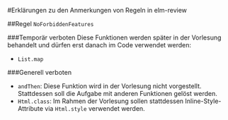 #Erklärungen zu den Anmerkungen von Regeln in elm-review

##Regel `NoForbiddenFeatures`

###Temporär verboten
Diese Funktionen werden später in der Vorlesung behandelt und dürfen erst danach im Code verwendet werden:
- `List.map`


###Generell verboten

- `andThen`: Diese Funktion wird in der Vorlesung nicht vorgestellt. Stattdessen soll die Aufgabe mit anderen Funktionen gelöst werden.
- `Html.class`: Im Rahmen der Vorlesung sollen stattdessen Inline-Style-Attribute via `Html.style` verwendet werden.
